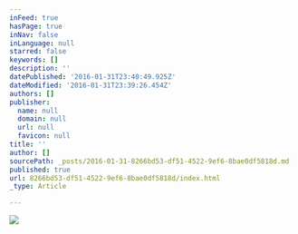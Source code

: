 ```yaml
---
inFeed: true
hasPage: true
inNav: false
inLanguage: null
starred: false
keywords: []
description: ''
datePublished: '2016-01-31T23:40:49.925Z'
dateModified: '2016-01-31T23:39:26.454Z'
authors: []
publisher:
  name: null
  domain: null
  url: null
  favicon: null
title: ''
author: []
sourcePath: _posts/2016-01-31-8266bd53-df51-4522-9ef6-8bae0df5818d.md
published: true
url: 8266bd53-df51-4522-9ef6-8bae0df5818d/index.html
_type: Article

---
```

![](https://the-grid-user-content.s3-us-west-2.amazonaws.com/32c86e64-9c63-4823-9f32-6c806f49fa28.png)